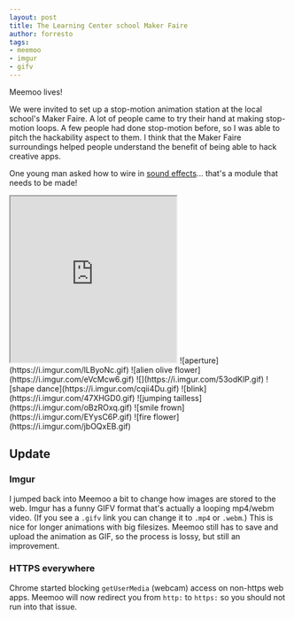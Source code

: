 ```yaml
--- 
layout: post
title: The Learning Center school Maker Faire
author: forresto
tags: 
- meemoo
- imgur
- gifv
---
```


Meemoo lives!

We were invited to set up a stop-motion animation station at the local school's Maker Faire. A lot of people came to try their hand at making stop-motion loops. A few people had done stop-motion before, so I was able to pitch the hackability aspect to them. I think that the Maker Faire surroundings helped people understand the benefit of being able to hack creative apps.

One young man asked how to wire in [sound effects](http://www.leshylabs.com/apps/sfMaker/)... that's a module that needs to be made!

<iframe src="https://i.imgur.com/cHx8TV4.gifv" width="300" height="300"></iframe> ![aperture](https://i.imgur.com/lLByoNc.gif) ![alien olive flower](https://i.imgur.com/eVcMcw6.gif) ![](https://i.imgur.com/53odKlP.gif) ![shape dance](https://i.imgur.com/cqii4Du.gif) ![blink](https://i.imgur.com/47XHGD0.gif) ![jumping tailless](https://i.imgur.com/oBzROxq.gif) ![smile frown](https://i.imgur.com/EYysC6P.gif) ![fire flower](https://i.imgur.com/jbOQxEB.gif) 

## Update

### Imgur

I jumped back into Meemoo a bit to change how images are stored to the web. Imgur has a funny GIFV format that's actually a looping mp4/webm video. (If you see a `.gifv` link you can change it to `.mp4` or `.webm`.) This is nice for longer animations with big filesizes. Meemoo still has to save and upload the animation as GIF, so the process is lossy, but still an improvement.

### HTTPS everywhere

Chrome started blocking `getUserMedia` (webcam) access on non-https web apps. Meemoo will now redirect you from `http:` to `https:` so you should not run into that issue.
